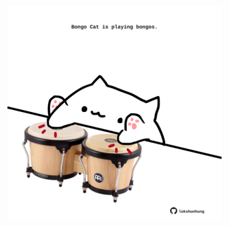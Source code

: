 <!-- built at 28/10/2023, 02:05:18 UTC -->
<p align="center">
  <img width="500" height="500" src="./ReadmeImage.svg">
</p>
